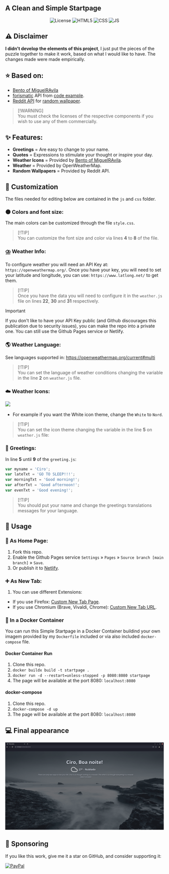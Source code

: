 <h2>A Clean and Simple Startpage</h2>

<p align="center">
    <img alt="License" src="https://img.shields.io/badge/License-GPLv3-blue.svg?style=for-the-badge">
    <img alt="HTML5" src="https://img.shields.io/badge/HTML5-E34F26?style=for-the-badge&logo=html5&logoColor=white">
    <img alt="CSS" src="https://img.shields.io/badge/CSS3-1572B6?style=for-the-badge&logo=css3&logoColor=white">
    <img alt="JS" src="https://img.shields.io/badge/JavaScript-323330?style=for-the-badge&logo=javascript&logoColor=F7DF1E">
</p>

## ⚠️ Disclaimer

**I didn't develop the elements of this project**, I just put the pieces of the puzzle together to make it work, based on what I would like to have. The changes made were made empirically.

## ⭐ Based on:

- [Bento of MiguelRAvila](https://github.com/MiguelRAvila/Bento)
- [forismatic](http://forismatic.com/en/api/) API from [code example](https://codepen.io/catapixel/pen/LpVEgy).
- [Reddit API](https://www.reddit.com/dev/api/) for [random wallpaper](https://stackoverflow.com/questions/8191105/how-to-extract-url-data-from-reddit-api-using-json?rq=1).

> [!WARNING]\
> You must check the licenses of the respective components if you wish to use any of them commercially.

## ✨ Features:

- **Greetings** = Are easy to change to your name.
- **Quotes** = Expressions to stimulate your thought or inspire your day.
- **Weather Icons** = Provided by [Bento of MiguelRAvila](https://github.com/MiguelRAvila/Bento).
- **Weather** = Provided by OpenWeatherMap.
- **Random Wallpapers** = Provided by Reddit API.

## 🎨 Customization

The files needed for editing below are contained in the `js` and `css` folder.

### 🌑 Colors and font size:

The main colors can be customized through the file `style.css`.

> [!TIP]\
>You can customize the font size and color via lines **4** to **8** of the file.

### ⛈️ Weather Info:

To configure weather you will need an API Key at: `https://openweathermap.org/`. Once you have your key, you will need to set your latitude and longitude, you can use: `https://www.latlong.net/` to get them. 

> [!TIP]\
>Once you have the data you will need to configure it in the `weather.js` file on lines **22**, **30** and **31** respectively.

> [!IMPORTANT]
> If you don't like to have your API Key public (and Github discourages this publication due to security issues), you can make the repo into a private one. You can still use the Github Pages service or Netlify.

### 🌎 Weather Language:

See languages supported in: https://openweathermap.org/current#multi

> [!TIP]\
>You can set the language of weather conditions changing the variable in the line **2** on `weather.js` file.

### ☁️ Weather Icons:

![](assets/previewico.webp)

- For example if you want the White icon theme, change the `White` to `Nord`.

> [!TIP]\
>You can set the icon theme changing the variable in the line **5** on `weather.js` file:

### 👋 Greetings:

In line **5** until **9** of the `greeting.js`:

```js
var myname = 'Ciro';
var lateTxt = 'GO TO SLEEP!!!';
var morningTxt = 'Good morning!';
var afterTxt = 'Good afternoon!';
var evenTxt = 'Good evening!';
```

> [!TIP]\
>You should put your name and change the greetings translations messages for your language.

## 🚀 Usage

### 🏡 As Home Page:
1. Fork this repo.
2. Enable the Github Pages service `Settings` » `Pages` » `Source branch [main branch]` » `Save`.
3. Or publish it to [Netlify](https://www.netlify.com/).

### ➕ As New Tab:
1. You can use different Extensions:
  - If you use Firefox: [Custom New Tab Page](https://addons.mozilla.org/en-US/firefox/addon/custom-new-tab-page/?src=search).
  - If you use Chromium (Brave, Vivaldi, Chrome): [Custom New Tab URL](https://chrome.google.com/webstore/detail/custom-new-tab-url/mmjbdbjnoablegbkcklggeknkfcjkjia).

### 🐳 In a Docker Container

You can run this Simple Startpage in a Docker Container buildind your own imagem provided by my `Dockerfile` included or via also included `docker-compose` file.

#### Docker Container Run
1. Clone this repo.
2. `docker buildx build -t startpage .`
3. `docker run -d --restart=unless-stopped -p 8080:8080 startpage`
4. The page will be available at the port 8080: `localhost:8080`

#### docker-compose
1. Clone this repo.
2. `docker-compose -d up`
3. The page will be available at the port 8080: `localhost:8080`

## 💻 Final appearance

![](assets/preview.png)

## 🎁 Sponsoring

If you like this work, give me it a star on GitHub, and consider supporting it:

[![PayPal](https://img.shields.io/badge/PayPal-00457C?style=for-the-badge&logo=paypal&logoColor=white)](https://www.paypal.com/donate/?business=VUS6R8TX53NTS&no_recurring=0&currency_code=USD)